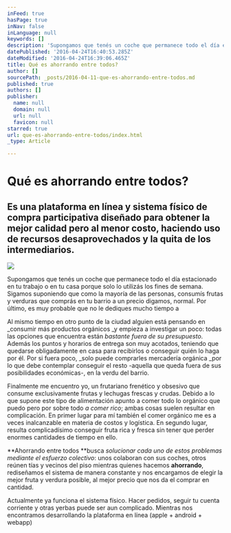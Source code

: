 ```yaml
---
inFeed: true
hasPage: true
inNav: false
inLanguage: null
keywords: []
description: 'Supongamos que tenés un coche que permanece todo el día estacionado en tu trabajo o en tu casa porque solo lo utilizás los fines de semana. Sigamos suponiendo que como la mayoría de las personas, consumís frutas y verduras que comprás en tu barrio a un precio digamos, normal. Por último, es muy probable que no le dediques mucho tiempo a '
datePublished: '2016-04-24T16:40:53.285Z'
dateModified: '2016-04-24T16:39:06.465Z'
title: Qué es ahorrando entre todos?
author: []
sourcePath: _posts/2016-04-11-que-es-ahorrando-entre-todos.md
published: true
authors: []
publisher:
  name: null
  domain: null
  url: null
  favicon: null
starred: true
url: que-es-ahorrando-entre-todos/index.html
_type: Article

---
```

# Qué es **ahorrando entre todos**?

## Es una plataforma en línea y sistema físico de compra participativa diseñado para obtener la mejor calidad pero al menor costo, haciendo uso de recursos desaprovechados y la quita de los intermediarios.
![](https://the-grid-user-content.s3-us-west-2.amazonaws.com/e7ef1c3d-e010-48e1-a207-b1e4f3b4d6a1.jpg)

Supongamos que tenés un coche que permanece todo el día estacionado en tu trabajo o en tu casa porque solo lo utilizás los fines de semana. Sigamos suponiendo que como la mayoría de las personas, consumís frutas y verduras que comprás en tu barrio a un precio digamos, normal. Por último, es muy probable que no le dediques mucho tiempo a 

Al mismo tiempo en otro punto de la ciudad alguien está pensando en _consumir más productos orgánicos _y empieza a investigar un poco: todas las opciones que encuentra están _bastante fuera de su presupuesto_. Además los puntos y horarios de entrega son muy acotados, teniendo que quedarse obligadamente en casa para recibirlos o conseguir quién lo haga por él. Por si fuera poco, _solo puede comprarles mercadería orgánica _por lo que debe contemplar conseguir el resto -aquella que queda fuera de sus posibilidades económicas-, en la verdu del barrio.

Finalmente me encuentro yo, un frutariano frenético y obsesivo que consume exclusivamente frutas y lechugas frescas y crudas. Debido a lo que supone este tipo de alimentación apunto a comer todo lo orgánico que puedo pero por sobre todo _a comer rico_; ambas cosas suelen resultar en complicación. En primer lugar para mí también el comer orgánico me es a veces inalcanzable en materia de costos y logística. En segundo lugar, resulta complicadísimo conseguir fruta rica y fresca sin tener que perder enormes cantidades de tiempo en ello.

**Ahorrando entre todos **busca _solucionar cada uno de estos problemas mediante el esfuerzo colectivo_: unos colaboran con sus coches, otros reúnen tías y vecinos del piso mientras quienes hacemos **ahorrando**, rediseñamos el sistema de manera constante y nos encargamos de elegir la mejor fruta y verdura posible, al mejor precio que nos da el comprar en cantidad.

Actualmente ya funciona el sistema físico. Hacer pedidos, seguir tu cuenta corriente y otras yerbas puede ser aun complicado. Mientras nos encontramos desarrollando la plataforma en línea (apple + android + webapp)